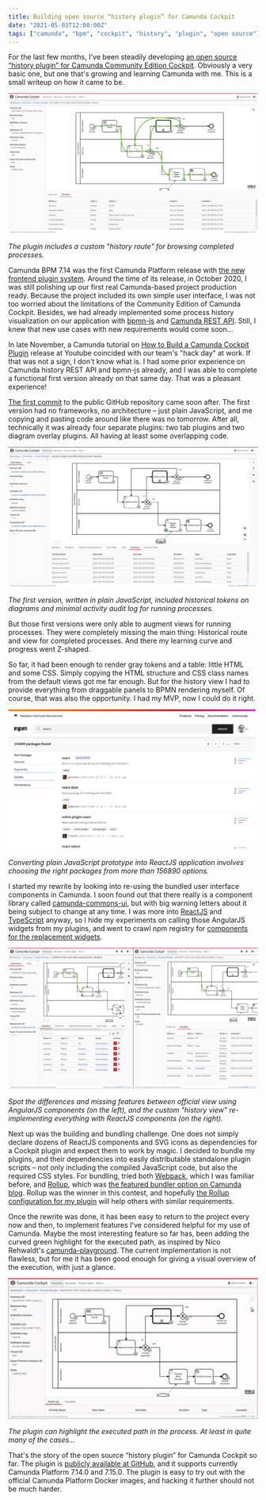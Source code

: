 ```yaml
---
title: Building open source “history plugin” for Camunda Cockpit
date: "2021-05-03T12:00:00Z"
tags: ["camunda", "bpm", "cockpit", "history", "plugin", "open source"]
---
```


For the last few months, I've been steadily developing [an open source “history plugin” for Camunda Community Edition Cockpit](https://github.com/datakurre/camunda-cockpit-plugins/). Obviously a very basic one, but one that's growing and learning Camunda with me. This is a small writeup on how it came to be.

![The plugin includes a custom "history route" for browsing completed processes.](history-plugin-01.png)

*The plugin includes a custom "history route" for browsing completed processes.*

Camunda BPM 7.14 was the first Camunda Platform release with [the new frontend plugin system](https://docs.camunda.org/manual/latest/webapps/cockpit/extend/plugins/). Around the time of its release, in October 2020, I was still polishing up our first real Camunda-based project production ready. Because the project included its own simple user interface, I was not too worried about the limitations of the Community Edition of Camunda Cockpit. Besides, we had already implemented some process history visualization on our application with [bpmn-js](https://bpmn.io/toolkit/bpmn-js/) and [Camunda REST API](https://docs.camunda.org/manual/latest/reference/rest/). Still, I knew that new use cases with new requirements would come soon...

In late November, a Camunda tutorial on [How to Build a Camunda Cockpit Plugin](https://www.youtube.com/watch?v=BwsoozZRAqo) release at Youtube coincided with our team's "hack day" at work. If that was not a sign, I don't know what is. I had some prior experience on Camunda history REST API and bpmn-js already, and I was able to complete a functional first version already on that same day. That was a pleasant experience!

[The first commit](https://github.com/datakurre/camunda-cockpit-plugins/commit/1acea4c95340b0f42e433c1e13d1497400e45ac4) to the public GitHub repository came soon after. The first version had no frameworks, no architecture – just plain JavaScript, and me copying and pasting code around like there was no tomorrow. After all, technically it was already four separate plugins: two tab plugins and two diagram overlay plugins. All having at least some overlapping code.

![The first version, written in plain JavaScript, included historical tokens on diagrams and minimal activity audit log for running processes.](history-plugin-02.png)

*The first version, written in plain JavaScript, included historical tokens on diagrams and minimal activity audit log for running processes.*

But those first versions were only able to augment views for running processes. They were completely missing the main thing: Historical route and view for completed processes. And there my learning curve and progress went Z-shaped.

So far, it had been enough to render gray tokens and a table: little HTML and some CSS. Simply copying the HTML structure and CSS class names from the default views got me far enough. But for the history view I had to provide everything from draggable panels to BPMN rendering myself. Of course, that was also the opportunity. I had my MVP, now I could do it right.

![Converting plain JavaScript prototype into ReactJS application involves choosing the right packages from more than 156890 options.](history-plugin-03.png)

*Converting plain JavaScript prototype into ReactJS application involves choosing the right packages from more than 156890 options.*

I started my rewrite by looking into re-using the bundled user interface components in Camunda. I soon found out that there really is a component library called [camunda-commons-ui](https://github.com/camunda/camunda-bpm-platform/tree/master/webapps/camunda-commons-ui), but with big warning letters about it being subject to change at any time. I was more into [ReactJS](https://reactjs.org/) and [TypeScript](https://www.typescriptlang.org/) anyway, so I hide my experiments on calling those AngularJS widgets from my plugins, and went to crawl npm registry for [components for the replacement widgets](https://github.com/datakurre/camunda-cockpit-plugins/blob/7e2d5ae4004da25865365f91e64af46ff4db01a8/package.json#L18).

![Spot the differences and missing features between official view using AngularJS components (on the left), and the custom "history view" re-implementing everything with ReactJS components (on the right).](history-plugin-04.png)

*Spot the differences and missing features between official view using AngularJS components (on the left), and the custom "history view" re-implementing everything with ReactJS components (on the right).*

Next up was the building and bundling challenge. One does not simply declare dozens of ReactJS components and SVG icons as dependencies for a Cockpit plugin and expect them to work by magic. I decided to bundle my plugins, and their dependencies into easily distributable standalone plugin scripts – not only including the compiled JavaScript code, but also the required CSS styles. For bundling, tried both [Webpack](https://webpack.js.org/), which I was familiar before, and [Rollup](https://rollupjs.org/), which was [the featured bundler option on Camunda blog](https://camunda.com/blog/2020/08/all-new-frontend-plugin-system-for-cockpit-starting-with-camunda-bpm-7-14/). Rollup was the winner in this contest, and hopefully [the Rollup configuration for my plugin](https://github.com/datakurre/camunda-cockpit-plugins/blob/7e2d5ae4004da25865365f91e64af46ff4db01a8/rollup.config.js) will help others with similar requirements.

Once the rewrite was done, it has been easy to return to the project every now and then, to implement features I've considered helpful for my use of Camunda. Maybe the most interesting feature so far has, been adding the curved green highlight for the executed path, as inspired by Nico Rehwaldt's [camunda-playground](https://github.com/nikku/camunda-playground). The current implementation is not flawless, but for me it has been good enough for giving a visual overview of the execution, with just a glance.

![*The plugin can highlight the executed path in the process. At least in quite many of the cases…*](history-plugin-05.gif)

*The plugin can highlight the executed path in the process. At least in quite many of the cases…*

That's the story of the open source “history plugin” for Camunda Cockpit so far. The plugin is [publicly available at GitHub](https://github.com/datakurre/camunda-cockpit-plugins/), and it supports currently Camunda Platform 7.14.0 and 7.15.0. The plugin is easy to try out with the official Camunda Platform Docker images, and hacking it further should not be much harder.

